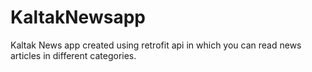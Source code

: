 # KaltakNewsapp
Kaltak News app created using retrofit api in which you can read news articles in different categories.
